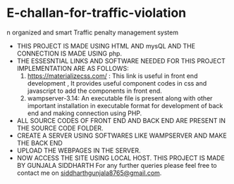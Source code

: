 # E-challan-for-traffic-violation
n organized and smart Traffic penalty management system
* THIS PROJECT IS MADE USING HTML AND mysQL AND THE CONNECTION IS MADE USING php.
* THE ESSESNTIAL LINKS AND SOFTWARE NEEDED FOR THIS PROJECT IMPLEMENTATION ARE AS FOLLOWS:
	1. https://materializecss.com/ : This link is useful in front end development , It provides useful component codes in css and javascript to 
                                 add the components in front end.
	2. wampserver-3.14: An executable file is present along with other important installation in executable format for development of back end 
 	                   and making connection using PHP.
* ALL SOURCE CODES OF FRONT END AND BACK END ARE PRESENT IN THE SOURCE CODE FOLDER.
* CREATE A SERVER USING SOFTWARES LIKE WAMPSERVER AND MAKE THE BACK END
* UPLOAD THE WEBPAGES IN THE SERVER.
* NOW ACCESS THE SITE USING LOCAL HOST.
THIS PROJECT IS MADE BY GUNJALA SIDDHARTH 
For any further queries please feel free to contact me  on siddharthgunjala8765@gmail.com.
